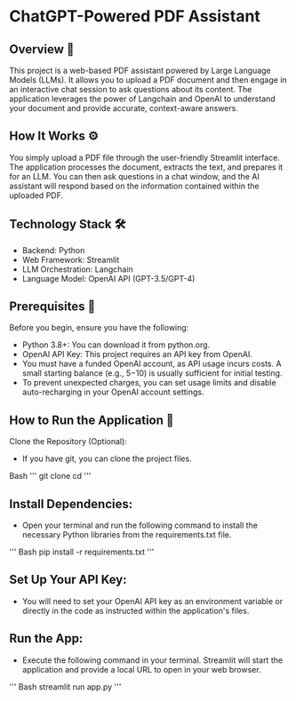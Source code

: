 # ChatGPT-Powered PDF Assistant
## Overview 📄
This project is a web-based PDF assistant powered by Large Language Models (LLMs). It allows you to upload a PDF document and then engage in an interactive chat session to ask questions about its content. The application leverages the power of Langchain and OpenAI to understand your document and provide accurate, context-aware answers.

## How It Works ⚙️
You simply upload a PDF file through the user-friendly Streamlit interface. The application processes the document, extracts the text, and prepares it for an LLM. You can then ask questions in a chat window, and the AI assistant will respond based on the information contained within the uploaded PDF.

## Technology Stack 🛠️
- Backend: Python
- Web Framework: Streamlit
- LLM Orchestration: Langchain
- Language Model: OpenAI API (GPT-3.5/GPT-4)

## Prerequisites 🔑
Before you begin, ensure you have the following:

- Python 3.8+: You can download it from python.org.
- OpenAI API Key: This project requires an API key from OpenAI.
- You must have a funded OpenAI account, as API usage incurs costs. A small starting balance (e.g., $5-$10) is usually sufficient for initial testing.
- To prevent unexpected charges, you can set usage limits and disable auto-recharging in your OpenAI account settings.

## How to Run the Application 🚀
Clone the Repository (Optional):
- If you have git, you can clone the project files.

Bash
'''
git clone <your-repository-url>
cd <repository-directory>
'''
## Install Dependencies:
- Open your terminal and run the following command to install the necessary Python libraries from the requirements.txt file.



'''
Bash
pip install -r requirements.txt
'''

## Set Up Your API Key:
- You will need to set your OpenAI API key as an environment variable or directly in the code as instructed within the application's files.

## Run the App:
- Execute the following command in your terminal. Streamlit will start the application and provide a local URL to open in your web browser.


''' 
Bash
streamlit run app.py
'''
